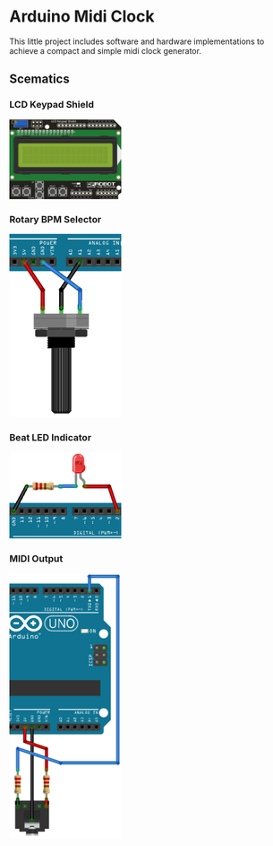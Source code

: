 # Arduino Midi Clock

This little project includes software and hardware implementations to achieve a compact and simple midi clock generator.

## Scematics

### LCD Keypad Shield

<img src="lcd_16x2.png" alt="LCD Keypad Shield" width="200"/>

### Rotary BPM Selector

<img src="z-base_rotary.png" alt="Rotary BPM Selector" width="200"/>

### Beat LED Indicator

<img src="z-base_led.png" alt="Beat LED Indicator" width="200"/>

### MIDI Output

<img src="z-base_jack.png" alt="MIDI Output" width="200"/>
